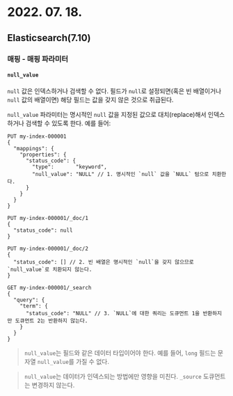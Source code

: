 # 2022. 07. 18.

## Elasticsearch(7.10)

### 매핑 - 매핑 파라미터

#### `null_value`

`null` 값은 인덱스하거나 검색할 수 없다. 필드가 `null`로 설정되면(혹은 빈 배열이거나 `null` 값의 배열이면) 해당 필드는 값을 갖지 않은 것으로 취급된다.

`null_value` 파라미터는 명시적인 `null` 값을 지정된 값으로 대치(replace)해서 인덱스하거나 검색할 수 있도록 한다. 예를 들어:

```http
PUT my-index-000001
{
  "mappings": {
    "properties": {
      "status_code": {
        "type":       "keyword",
        "null_value": "NULL" // 1. 명시적인 `null` 값을 `NULL` 텀으로 치환한다.
      }
    }
  }
}

PUT my-index-000001/_doc/1
{
  "status_code": null
}

PUT my-index-000001/_doc/2
{
  "status_code": [] // 2. 빈 배열은 명시적인 `null`을 갖지 않으므로 `null_value`로 치환되지 않는다.
}

GET my-index-000001/_search
{
  "query": {
    "term": {
      "status_code": "NULL" // 3. `NULL`에 대한 쿼리는 도큐먼트 1을 반환하지만 도큐먼트 2는 반환하지 않는다.
    }
  }
}
```

> `null_value`는 필드와 같은 데이터 타입이어야 한다. 예를 들어, `long` 필드는 문자열 `null_value`를 가질 수 없다.

> `null_value`는 데이터가 인덱스되는 방법에만 영향을 미친다. `_source` 도큐먼트는 변경하지 않는다.